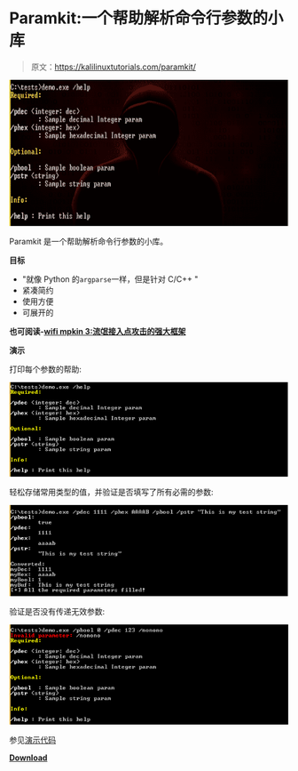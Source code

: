 # Paramkit:一个帮助解析命令行参数的小库

> 原文：<https://kalilinuxtutorials.com/paramkit/>

[![Paramkit : A Small Library Helping To Parse Commandline Parameters](img//78bf63093766aa59abf69a93e864617a.png "Paramkit : A Small Library Helping To Parse Commandline Parameters")](https://1.bp.blogspot.com/-HAGmJUk69jY/XsTQnng3BWI/AAAAAAAAGYc/ahe_GDZGe2wUV79rQGRw8J9MagX5MS7sgCLcBGAsYHQ/s1600/Demo-1%25281%2529.png)

Paramkit 是一个帮助解析命令行参数的小库。

**目标**

*   "就像 Python 的`argparse`一样，但是针对 C/C++ "
*   紧凑简约
*   使用方便
*   可展开的

**也可阅读-[wifi mpkin 3:流氓接入点攻击的强大框架](https://kalilinuxtutorials.com/wifipumpkin3/)**

**演示**

打印每个参数的帮助:

![](img//d99266fa5b091529452e302763163581.png)

轻松存储常用类型的值，并验证是否填写了所有必需的参数:

![](img//718c000e6ed7be8ec3966eddf102012d.png)

验证是否没有传递无效参数:

![](img//0fde9f6073b47d790a78ba01cfae574f.png)

参见[演示代码](https://github.com/hasherezade/paramkit/tree/master/demo)

[**Download**](https://github.com/hasherezade/paramkit)